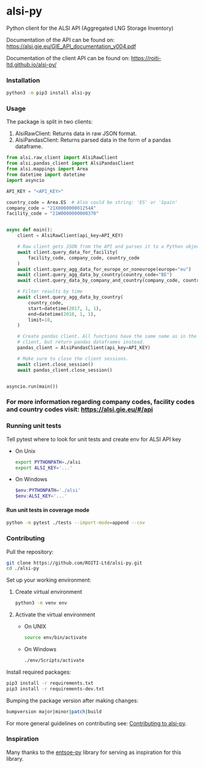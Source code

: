 # alsi-py

Python client for the ALSI API (Aggregated LNG Storage Inventory)

Documentation of the API can be found on: <https://alsi.gie.eu/GIE_API_documentation_v004.pdf>

Documentation of the client API can be found on: <https://roiti-ltd.github.io/alsi-py/>

### Installation

```sh
python3 -m pip3 install alsi-py
```

### Usage

The package is split in two clients:

1. AlsiRawClient: Returns data in raw JSON format.
2. AlsiPandasClient: Returns parsed data in the form of a pandas dataframe.

```python
from alsi.raw_client import AlsiRawClient
from alsi.pandas_client import AlsiPandasClient
from alsi.mappings import Area
from datetime import datetime
import asyncio

API_KEY = "<API_KEY>"

country_code = Area.ES  # Also could be string: 'ES' or 'Spain'
company_code = "21X000000001254A"
facility_code = "21W0000000000370"


async def main():
    client = AlsiRawClient(api_key=API_KEY)

    # Raw client gets JSON from the API and parses it to a Python object.
    await client.query_data_for_facility(
        facility_code, company_code, country_code
    )
    await client.query_agg_data_for_europe_or_noneurope(europe="eu")
    await client.query_agg_data_by_country(country_code="BE")
    await client.query_data_by_company_and_country(company_code, country_code)

    # Filter results by time
    await client.query_agg_data_by_country(
        country_code,
        start=datetime(2017, 1, 1),
        end=datetime(2018, 1, 1),
        limit=10,
    )

    # Create pandas client. All functions have the same name as in the raw
    # client, but return pandas dataframes instead.
    pandas_client = AlsiPandasClient(api_key=API_KEY)

    # Make sure to close the client sessions.
    await client.close_session()
    await pandas_client.close_session()


asyncio.run(main())
```

### For more information regarding company codes, facility codes and country codes visit: <https://alsi.gie.eu/#/api>

### Running unit tests

Tell pytest where to look for unit tests and create env for ALSI API key

* On Unix
  
    ```bash
    export PYTHONPATH=./alsi
    export ALSI_KEY='...'
    ```

* On Windows
  
    ```powershell
    $env:PYTHONPATH='./alsi'
    $env:ALSI_KEY='...'
    ```

#### Run unit tests in coverage mode

```sh
python -m pytest ./tests --import-mode=append --cov
```

### Contributing

Pull the repository:

```sh
git clone https://github.com/ROITI-Ltd/alsi-py.git
cd ./alsi-py
```

Set up your working environment:

1. Create virtual environment

    ```sh
    python3 -m venv env
    ```

2. Activate the virtual environment
   * On UNIX

        ```bash
        source env/bin/activate
        ```

   * On Windows
  
        ```sh
        ./env/Scripts/activate
        ```

Install required packages:

```sh
pip3 install -r requirements.txt
pip3 install -r requirements-dev.txt
```

Bumping the package version after making changes:

```sh
bumpversion major|minor|patch|build 
```

For more general guidelines on contributing see: [Contributing to alsi-py](https://github.com/ROITI-Ltd/alsi-py/blob/main/CONTRIBUTING.md).

### Inspiration

Many thanks to the [entsoe-py](https://github.com/EnergieID/entsoe-py) library for serving as inspiration for this library.
